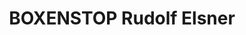 ---
title: "BOXENSTOP Rudolf Elsner"
url: /weilheim-in-oberbayern/boxenstop-rudolf-elsner/
shop: Autowerkstatt
---